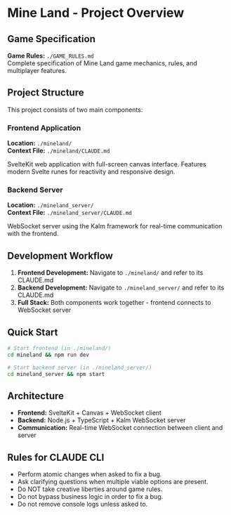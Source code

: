 # Mine Land - Project Overview

## Game Specification
**Game Rules:** `./GAME_RULES.md`  
Complete specification of Mine Land game mechanics, rules, and multiplayer features.

## Project Structure
This project consists of two main components:

### Frontend Application
**Location:** `./mineland/`  
**Context File:** `./mineland/CLAUDE.md`

SvelteKit web application with full-screen canvas interface. Features modern Svelte runes for reactivity and responsive design.

### Backend Server
**Location:** `./mineland_server/`  
**Context File:** `./mineland_server/CLAUDE.md`

WebSocket server using the Kalm framework for real-time communication with the frontend.

## Development Workflow
1. **Frontend Development:** Navigate to `./mineland/` and refer to its CLAUDE.md
2. **Backend Development:** Navigate to `./mineland_server/` and refer to its CLAUDE.md
3. **Full Stack:** Both components work together - frontend connects to WebSocket server

## Quick Start
```bash
# Start frontend (in ./mineland/)
cd mineland && npm run dev

# Start backend server (in ./mineland_server/)
cd mineland_server && npm start
```

## Architecture
- **Frontend:** SvelteKit + Canvas + WebSocket client
- **Backend:** Node.js + TypeScript + Kalm WebSocket server
- **Communication:** Real-time WebSocket connection between client and server

## Rules for CLAUDE CLI

- Perform atomic changes when asked to fix a bug.
- Ask clarifying questions when multiple viable options are present.
- Do NOT take creative liberties around game rules.
- Do not bypass business logic in order to fix a bug.
- Do not remove console logs unless asked to.